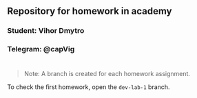 ## Repository for homework in academy

### Student: Vihor Dmytro
### Telegram: @capVig  

#

> Note: A branch is created for each homework assignment.

To check the first homework, open the `dev-lab-1` branch.
